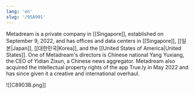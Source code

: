 ```yaml
---
lang: 'en'
slug: '/95A991'
---
```


Metadream is a private company in [[Singapore]], established on September 9, 2022, and has offices and data centers in [[Singapore]], [[일본|Japan]], [[대한민국|Korea]], and the [[United States of America|United States]]. One of Metadream's directors is Chinese national Yang Yuxiang, the CEO of Yidian Zixun, a Chinese news aggregator. Metadream also acquired the intellectual property rights of the app True.ly in May 2022 and has since given it a creative and international overhaul.

![[C8903B.png]]
